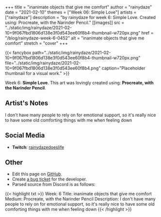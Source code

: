 +++
title =       "inanimate objects that give me comfort"
author =      "rainydaze"
date =        "2021-02-10"
themes =      ["Week 06: Simple Love"]
artists =     ["rainydaze"]
description = "by rainydaze for week 6: Simple Love. Created using: Procreate, with the Narinder Pencil."
[[images]]
              src = "../static/img/rainydaze/2021-02-10+9f067fbd1806d138e3f0d543ee60f8b4-thumbnail-w720px.png"
              href = "/blog/rainydaze-week-6-0452"
              alt = "inanimate objects that give me comfort"
              stretch = "cover"
+++


{{< fancybox path="../static/img/rainydaze/2021-02-10+9f067fbd1806d138e3f0d543ee60f8b4-thumbnail-w720px.png" file="../static/img/rainydaze/2021-02-10+9f067fbd1806d138e3f0d543ee60f8b4.png" caption="Placeholder thumbnail for a visual work." >}}


Week 6: **Simple Love**. This art was lovingly created using: **Procreate, with the Narinder Pencil**.

## Artist's Notes

I don't have many people to rely on for emotional support, so it's really nice to have some old comforting things with me when feeling down

## Social Media

- **Twitch**: <a href='https://twitch.tv/rainydazedoeslife' target='_blank'>rainydazedoeslife</a>

## Other

- Edit this page on [GitHub](https://github.com/teaminkling/web-refresh/edit/main/content/blog/rainydaze-week-6-0452.md).
- Create [a bug ticket](https://github.com/teaminkling/web-refresh/issues/new?assignees=&labels=bug&template=problem-report.md&title=) for the developer.
- Parsed source from Discord is as follows:

{{< highlight txt >}}
Week: 6
Title: inanimate objects that give me comfort 
Medium: Procreate, with the Narinder Pencil
Description: I don't have many people to rely on for emotional support, so it's really nice to have some old comforting things with me when feeling down
{{< /highlight >}}
